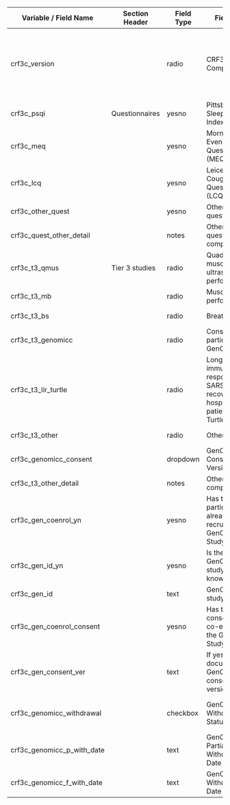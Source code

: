 | Variable / Field Name          | Section Header | Field Type | Field Label                                                                                    | Choices or Calculations                                                                |
| ------------------------------ | -------------- | ---------- | ---------------------------------------------------------------------------------------------- | -------------------------------------------------------------------------------------- |
| crf3c\_version                 |                | radio      | CRF3 Version Completed                                                                         | 1, Unversioned ; 2, 1.0 ; 3, 1.1 ; 4, 1.2 ; 5, 1.3 ; 6, 1.4 ; 7, 1.5 ; 8, 1.6 ; 9, 2.0 |
| crf3c\_psqi                    | Questionnaires | yesno      | Pittsburgh Sleep Quality Index (PSQI)                                                          | 1, Yes ; 0, No                                                                         |
| crf3c\_meq                     |                | yesno      | Morningness-Eveningness Questionnaire (MEQ)                                                    | 1, Yes ; 0, No                                                                         |
| crf3c\_lcq                     |                | yesno      | Leicester Cough Questionnaire (LCQ)                                                            | 1, Yes ; 0, No                                                                         |
| crf3c\_other\_quest            |                | yesno      | Other questionnaire(s)                                                                         | 1, Yes ; 0, No                                                                         |
| crf3c\_quest\_other\_detail    |                | notes      | Other questionnaire(s) completed                                                               |                                                                                        |
| crf3c\_t3\_qmus                | Tier 3 studies | radio      | Quadriceps muscles ultrasound (US) performed                                                   | 1, Yes ; 0, No                                                                         |
| crf3c\_t3\_mb                  |                | radio      | Muscle biopsy performed                                                                        | 1, Yes ; 0, No                                                                         |
| crf3c\_t3\_bs                  |                | radio      | Breath samples                                                                                 | 1, Yes ; 0, No                                                                         |
| crf3c\_t3\_genomicc            |                | radio      | Consent to participate in GenOMICC                                                             | 1, Yes ; 0, No                                                                         |
| crf3c\_t3\_lir\_turtle         |                | radio      | Longitudinal immune responses to SARS-CoV-2 in recovered hospitalised patients  \[PI: Turtle\] | 1, Yes ; 0, No                                                                         |
| crf3c\_t3\_other               |                | radio      | Other                                                                                          | 1, Yes ; 0, No                                                                         |
| crf3c\_genomicc\_consent       |                | dropdown   | GenOMICC Consent Version                                                                       | 1, v2.4                                                                                |
| crf3c\_t3\_other\_detail       |                | notes      | Other tests completed                                                                          |                                                                                        |
| crf3c\_gen\_coenrol\_yn        |                | yesno      | Has the participant already been recruited to the GenOMICC Study?                              | 1, Yes ; 0, No                                                                         |
| crf3c\_gen\_id\_yn             |                | yesno      | Is the GenOMICC study ID known?                                                                | 1, Yes ; 0, No                                                                         |
| crf3c\_gen\_id                 |                | text       | GenOMICC study ID                                                                              |                                                                                        |
| crf3c\_gen\_coenrol\_consent   |                | yesno      | Has the patient consented to co-enrolment in the GenOMICC Study?                               | 1, Yes ; 0, No                                                                         |
| crf3c\_gen\_consent\_ver       |                | text       | If yes, please document the GenOMICC consent form version number:                              |                                                                                        |
| crf3c\_genomicc\_withdrawal    |                | checkbox   | GenOMICC Withdrawal Status                                                                     | 1, Partial withdrawal ; 2, Full withdrawal                                             |
| crf3c\_genomicc\_p\_with\_date |                | text       | GenOMICC Partial Withdrawal Date                                                               |                                                                                        |
| crf3c\_genomicc\_f\_with\_date |                | text       | GenOMICC Full Withdrawal Date                                                                  |                                                                                        |